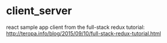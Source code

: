# client_server
react sample app client from the full-stack redux tutorial: http://teropa.info/blog/2015/09/10/full-stack-redux-tutorial.html
